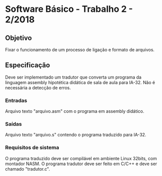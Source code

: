 # Software Básico - Trabalho 2 - 2/2018


## Objetivo

Fixar o funcionamento de um processo de ligação e formato de arquivos.

## Especificação

Deve ser implementado um tradutor que converta um programa da linguagem assembly hipotética didática de sala de aula para IA-32.
Não é necessária a detecção de erros.

### Entradas

Arquivo texto "arquivo.asm" com o programa em assembly didático.

### Saídas

Arquivo texto "arquivo.s" contendo o programa traduzido para IA-32.

### Requisitos de sistema

O programa traduzido deve ser compilável em ambiente Linux 32bits, com montador NASM.
O programa tradutor deve ser feito em C/C++ e deve ser chamado "tradutor.c".
